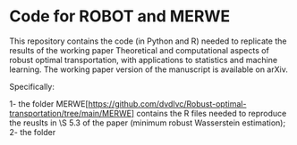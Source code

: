 # Code for ROBOT and MERWE

This repository contains the code (in Python and R) needed to replicate the results of the working paper 
Theoretical and computational aspects of robust optimal transportation, with applications to statistics and machine learning. The working paper version 
of the manuscript is available on arXiv.


Specifically:

1- the folder MERWE[https://github.com/dvdlvc/Robust-optimal-transportation/tree/main/MERWE] contains the R files needed to reproduce the reuslts in \S 5.3 of the paper (minimum robust Wasserstein estimation);
2- the folder


